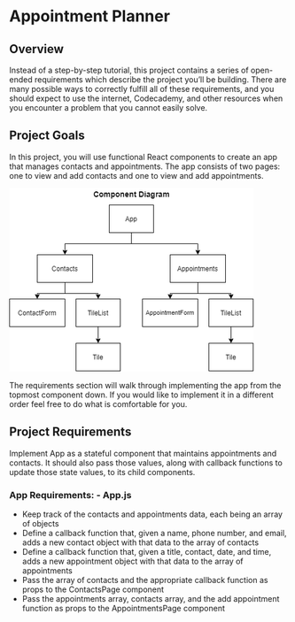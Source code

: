 # Appointment Planner #  
  
## Overview ##  
Instead of a step-by-step tutorial, this project contains a series of open-ended requirements which describe the project you’ll be building. There are many possible ways to correctly fulfill all of these requirements, and you should expect to use the internet, Codecademy, and other resources when you encounter a problem that you cannot easily solve.
  
## Project Goals ##
In this project, you will use functional React components to create an app that manages contacts and appointments. The app consists of two pages: one to view and add contacts and one to view and add appointments. 
   
<img src='./assets/general-images/appointments-components.png' />  
  
The requirements section will walk through implementing the app from the topmost component down. If you would like to implement it in a different order feel free to do what is comfortable for you.  
  
## Project Requirements ##  

Implement App as a stateful component that maintains appointments and contacts. It should also pass those values, along with callback functions to update those state values, to its child components.  
  
### App Requirements: - App.js ###
  
- Keep track of the contacts and appointments data, each being an array of objects
- Define a callback function that, given a name, phone number, and email, adds a new contact object with that data to the array of contacts
- Define a callback function that, given a title, contact, date, and time, adds a new appointment object with that data to the array of appointments
- Pass the array of contacts and the appropriate callback function as props to the ContactsPage component
- Pass the appointments array, contacts array, and the add appointment function as props to the AppointmentsPage component